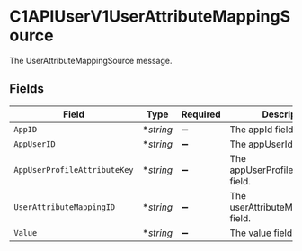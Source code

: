 # C1APIUserV1UserAttributeMappingSource

The UserAttributeMappingSource message.


## Fields

| Field                                 | Type                                  | Required                              | Description                           |
| ------------------------------------- | ------------------------------------- | ------------------------------------- | ------------------------------------- |
| `AppID`                               | **string*                             | :heavy_minus_sign:                    | The appId field.                      |
| `AppUserID`                           | **string*                             | :heavy_minus_sign:                    | The appUserId field.                  |
| `AppUserProfileAttributeKey`          | **string*                             | :heavy_minus_sign:                    | The appUserProfileAttributeKey field. |
| `UserAttributeMappingID`              | **string*                             | :heavy_minus_sign:                    | The userAttributeMappingId field.     |
| `Value`                               | **string*                             | :heavy_minus_sign:                    | The value field.                      |